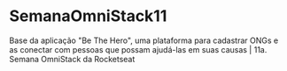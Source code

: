 # SemanaOmniStack11
Base da aplicação "Be The Hero", uma plataforma para cadastrar ONGs e as conectar com pessoas que possam ajudá-las em suas causas |  11a. Semana OmniStack da Rocketseat

